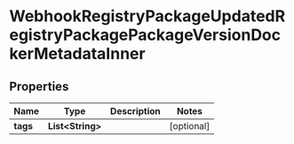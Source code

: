 

# WebhookRegistryPackageUpdatedRegistryPackagePackageVersionDockerMetadataInner


## Properties

| Name | Type | Description | Notes |
|------------ | ------------- | ------------- | -------------|
|**tags** | **List&lt;String&gt;** |  |  [optional] |



